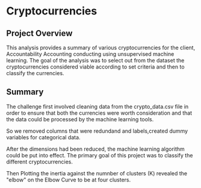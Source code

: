 # Cryptocurrencies

## Project Overview

This analysis provides a summary of various cryptocurrencies for the client, Accountability Accounting conducting using unsupervised machine learning.
The goal of the analysis was to select out from the dataset the cryptocurrencies considered viable according to set criteria and then to classify the currencies.

## Summary
The challenge first involved cleaning data from the crypto_data.csv file in order to ensure that both the currencies were worth consideration and that the data could be processed by the machine learning tools.

So we removed columns that were redundand and labels,created dummy variables for categorical data.

After the dimensions had been reduced, the machine learning algorithm could be put into effect. The primary goal of this project was to classify the different cryptocurrencies.

Then Plotting the inertia against the numnber of clusters (K) revealed the "elbow" on the Elbow Curve to be at four clusters. 
